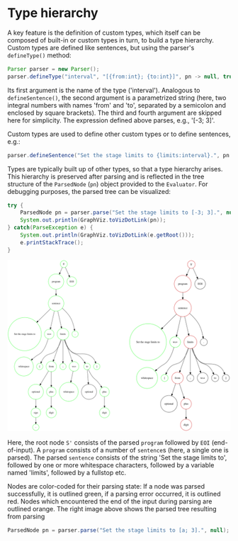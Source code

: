 <link href='https://fonts.googleapis.com/css?family=Caveat' rel='stylesheet'>
<link rel="stylesheet" href="css/github-markdown.css">
<link rel="stylesheet" href="css/projects.css">
<link rel="stylesheet" href="css//intellij-light.min.css">
<script src="js/highlight-11.6.0.min.js"></script>
<script>
function showDialog(id) {
  document.getElementById(id).showModal();
  document.documentElement.style.overflowY = 'hidden';
  return false; // to disable href
}

function hideDialog(id)  {
  document.getElementById(id).close();
  document.documentElement.style.overflowY = '';
  return false; // to disable href
}
</script>
<style>
.markdown-body h1 {
  font-family: 'Caveat';
  font-size: 40;
  background-color: #183d3d;
  color: white;
  padding: 40px;
}

.markdown-body h2 {
  margin-top: 3em;
}

.markdown-body img {
  margin: 50px;
}

/*
table {
  width:100%;
}
table td {
  padding-top: 1em;
  padding-bottom: 1em;
}
*/

dialog {
  max-width: 800px;
  max-height: calc(100vh - 150px);
  overflow-y: auto;
  border-width: 0px;
  box-shadow: 0px 0px 15px;
}

dialog::backdrop {
  background-color: #000000a0;
}

details summary {
  display: block;
}

.content {
  background-color: #f5f5f5;
  margin: 1em;
  margin-right: 0px;
  padding: 10px;
  padding-bottom: 1px;
  font-size: smaller;
  border-radius: 5px;
}

@keyframes details-show {
  from {
    opacity:0;
    transform: var(--details-translate, translateY(-0.5em));
  }
}

details[open] > *:not(summary) {
  animation: details-show 150ms ease-in-out;
}

/*
table th:first-of-type {
  width:20%
}
table th:nth-of-type(2) {
  width:10%
}
table th:nth-of-type(3) {
  width:40%
}
table th:nth-of-type(4) {
  width:30%
}
*/

</style>
# Type hierarchy


A key feature is the definition of custom types, which itself can be composed of built-in or custom types in turn, to build a type hierarchy. Custom types are defined like sentences, but using the parser's `defineType()` method:
```java
Parser parser = new Parser();
parser.defineType("interval", "[{from:int}; {to:int}]", pn -> null, true);
```
Its first argument is the name of the type ('interval'). Analogous to `defineSentence()`,  the second argument is a parametrized string (here, two integral numbers with names 'from' and 'to', separated by a semicolon and enclosed by square brackets). The third and fourth argument are skipped here for simplicity. The expression defined above parses, e.g., '[-3; 3]'.

Custom types are used to define other custom types or to define sentences, e.g.:
```java
parser.defineSentence("Set the stage limits to {limits:interval}.", pn -> null);
```
Types are typically built up of other types, so that a type hierarchy arises. This hierarchy is preserved after parsing and is reflected in the tree structure of the `ParsedNode` (`pn`) object provided to the `Evaluator`. For debugging purposes, the parsed tree can be visualized:
```java
try {
	ParsedNode pn = parser.parse("Set the stage limits to [-3; 3].", null);
	System.out.println(GraphViz.toVizDotLink(pn));
} catch(ParseException e) {
	System.out.println(GraphViz.toVizDotLink(e.getRoot()));
	e.printStackTrace();
}
```

![](images/parsed-trees.png)

Here, the root node `S'` consists of the parsed `program` followed by `EOI` (end-of-input). A `program` consists of a number of `sentence`s (here, a single one is parsed). The parsed `sentence` consists of the string 'Set the stage limits to', followed by one or more whitespace characters, followed by a variable named 'limits', followed by a fullstop etc.

Nodes are color-coded for their parsing state: If a node was parsed successfully, it is outlined green, if a parsing error occurred, it is outlined red. Nodes which encountered the end of the input during parsing are outlined orange. The right image above shows the parsed tree resulting from parsing
```java
ParsedNode pn = parser.parse("Set the stage limits to [a; 3].", null);
```
<br><br>
